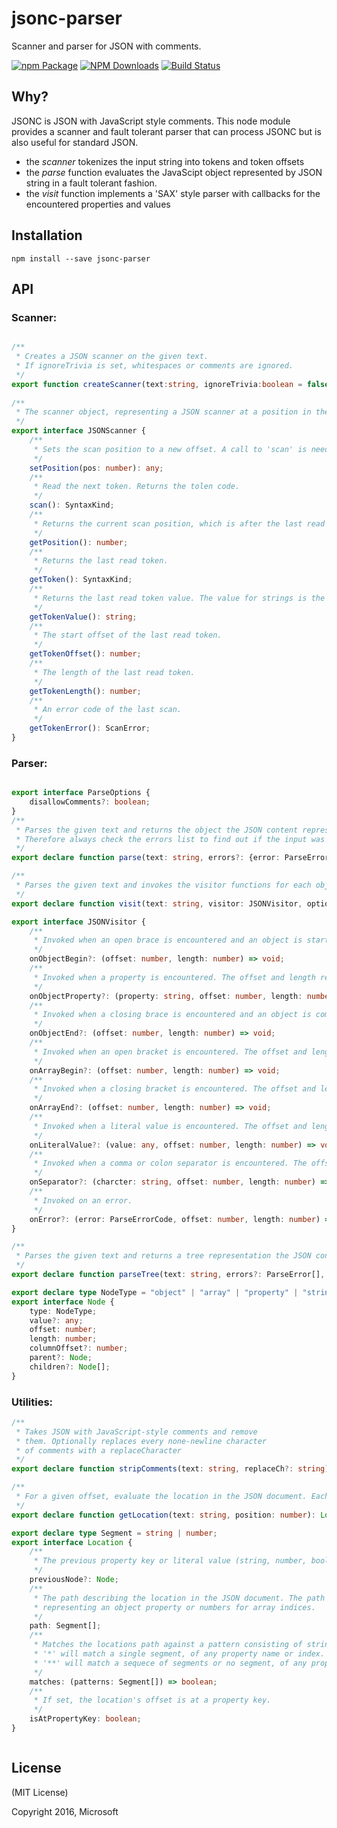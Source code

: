 # jsonc-parser
Scanner and parser for JSON with comments.

[![npm Package](https://img.shields.io/npm/v/jsonc-parser.svg?style=flat-square)](https://www.npmjs.org/package/jsonc-parser)
[![NPM Downloads](https://img.shields.io/npm/dm/jsonc-parser.svg)](https://npmjs.org/package/jsonc-parser)
[![Build Status](https://travis-ci.org/Microsoft/jsonc-parser.svg?branch=master)](https://travis-ci.org/Microsoft/jsonc-parser)

Why?
----
JSONC is JSON with JavaScript style comments. This node module provides a scanner and fault tolerant parser that can process JSONC but is also useful for standard JSON.
 - the *scanner* tokenizes the input string into tokens and token offsets
 - the *parse* function evaluates the JavaScipt object represented by JSON string in a fault tolerant fashion.
 - the *visit* function implements a 'SAX' style parser with callbacks for the encountered properties and values

Installation
------------

    npm install --save jsonc-parser
    
    
API
---

### Scanner:
```typescript

/**
 * Creates a JSON scanner on the given text.
 * If ignoreTrivia is set, whitespaces or comments are ignored.
 */
export function createScanner(text:string, ignoreTrivia:boolean = false):JSONScanner;
    
/**
 * The scanner object, representing a JSON scanner at a position in the input string.
 */
export interface JSONScanner {
    /**
     * Sets the scan position to a new offset. A call to 'scan' is needed to get the first token.
     */
    setPosition(pos: number): any;
    /**
     * Read the next token. Returns the tolen code.
     */
    scan(): SyntaxKind;
    /**
     * Returns the current scan position, which is after the last read token.
     */
    getPosition(): number;
    /**
     * Returns the last read token.
     */
    getToken(): SyntaxKind;
    /**
     * Returns the last read token value. The value for strings is the decoded string content. For numbers its of type number, for boolean it's true or false.
     */
    getTokenValue(): string;
    /**
     * The start offset of the last read token.
     */
    getTokenOffset(): number;
    /**
     * The length of the last read token.
     */
    getTokenLength(): number;
    /**
     * An error code of the last scan.
     */
    getTokenError(): ScanError;
}
```

### Parser:
```typescript

export interface ParseOptions {
    disallowComments?: boolean;
}
/**
 * Parses the given text and returns the object the JSON content represents. On invalid input, the parser tries to be as fault lolerant as possible, but still return a result.
 * Therefore always check the errors list to find out if the input was valid.
 */
export declare function parse(text: string, errors?: {error: ParseErrorCode;}[], options?: ParseOptions): any;

/**
 * Parses the given text and invokes the visitor functions for each object, array and literal reached.
 */
export declare function visit(text: string, visitor: JSONVisitor, options?: ParseOptions): any;

export interface JSONVisitor {
    /**
     * Invoked when an open brace is encountered and an object is started. The offset and length represent the location of the open brace.
     */
    onObjectBegin?: (offset: number, length: number) => void;
    /**
     * Invoked when a property is encountered. The offset and length represent the location of the property name.
     */
    onObjectProperty?: (property: string, offset: number, length: number) => void;
    /**
     * Invoked when a closing brace is encountered and an object is completed. The offset and length represent the location of the closing brace.
     */
    onObjectEnd?: (offset: number, length: number) => void;
    /**
     * Invoked when an open bracket is encountered. The offset and length represent the location of the open bracket.
     */
    onArrayBegin?: (offset: number, length: number) => void;
    /**
     * Invoked when a closing bracket is encountered. The offset and length represent the location of the closing bracket.
     */
    onArrayEnd?: (offset: number, length: number) => void;
    /**
     * Invoked when a literal value is encountered. The offset and length represent the location of the literal value.
     */
    onLiteralValue?: (value: any, offset: number, length: number) => void;
    /**
     * Invoked when a comma or colon separator is encountered. The offset and length represent the location of the separator.
     */
    onSeparator?: (charcter: string, offset: number, length: number) => void;
    /**
     * Invoked on an error.
     */
    onError?: (error: ParseErrorCode, offset: number, length: number) => void;
}

/**
 * Parses the given text and returns a tree representation the JSON content. On invalid input, the parser tries to be as fault tolerant as possible, but still return a result.
 */
export declare function parseTree(text: string, errors?: ParseError[], options?: ParseOptions): Node;

export declare type NodeType = "object" | "array" | "property" | "string" | "number" | "boolean" | "null";
export interface Node {
    type: NodeType;
    value?: any;
    offset: number;
    length: number;
    columnOffset?: number;
    parent?: Node;
    children?: Node[];
}

```

### Utilities:
```typescript
/**
 * Takes JSON with JavaScript-style comments and remove
 * them. Optionally replaces every none-newline character
 * of comments with a replaceCharacter
 */
export declare function stripComments(text: string, replaceCh?: string): string;

/**
 * For a given offset, evaluate the location in the JSON document. Each segment in the location path is either a property name or an array index.
 */
export declare function getLocation(text: string, position: number): Location;

export declare type Segment = string | number;
export interface Location {
    /**
     * The previous property key or literal value (string, number, boolean or null) or undefined.
     */
    previousNode?: Node;
    /**
     * The path describing the location in the JSON document. The path consists of a sequence strings
     * representing an object property or numbers for array indices.
     */
    path: Segment[];
    /**
     * Matches the locations path against a pattern consisting of strings (for properties) and numbers (for array indices).
     * '*' will match a single segment, of any property name or index.
     * '**' will match a sequece of segments or no segment, of any property name or index.
     */
    matches: (patterns: Segment[]) => boolean;
    /**
     * If set, the location's offset is at a property key.
     */
    isAtPropertyKey: boolean;
}



```


License
-------

(MIT License)

Copyright 2016, Microsoft